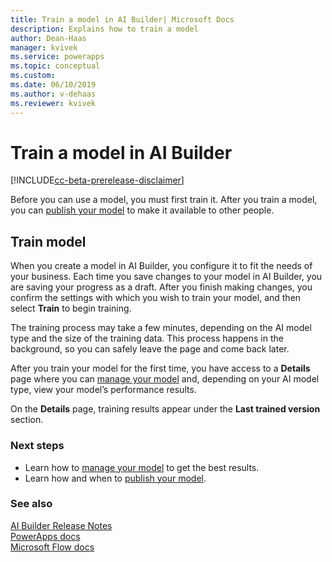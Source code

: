 ```yaml
---
title: Train a model in AI Builder| Microsoft Docs
description: Explains how to train a model
author: Dean-Haas
manager: kvivek
ms.service: powerapps
ms.topic: conceptual
ms.custom: 
ms.date: 06/10/2019
ms.author: v-dehaas
ms.reviewer: kvivek
---
```


# Train a model in AI Builder

[!INCLUDE[cc-beta-prerelease-disclaimer](./includes/cc-beta-prerelease-disclaimer.md)]


Before you can use a model, you must first train it. After you train a model, you can [publish your model](publish-model-ai-builder) to make it available to other people.
## Train model
When you create a model in AI Builder, you configure it to fit the needs of your business. Each time you save changes to your model in AI Builder, you are saving your progress as a draft. After you finish making changes, you confirm the settings with which you wish to train your model, and then  select **Train** to begin training.

The training process may take a few minutes, depending on the AI model type and the size of the training data. This process happens in the background, so you can safely leave the page and come back later.

After you train your model for the first time, you have access to a **Details** page where you can [manage your model](manage-model-ai-builder.md) and, depending on your AI model type, view your model’s performance results.

On the **Details** page,  training results appear under the **Last trained version** section.
### Next steps
- Learn how to [manage your model](manage-model-ai-builder.md) to get the best results.
- Learn how and when to [publish your model](publish-model-ai-builder.md).

### See also
[AI Builder Release Notes](/power-platform-release-notes/october19/ai-builder)<br/>
[PowerApps docs](https://docs.microsoft.com/powerapps/)<br/>
[Microsoft Flow docs](https://docs.microsoft.com/flow/getting-started)
